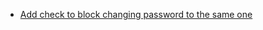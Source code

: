 - [Add check to block changing password to the same one](https://github.com/Iru21/Authy/commit/23f606d81f5eefb65bfd043372d4c8ba54167ee4)